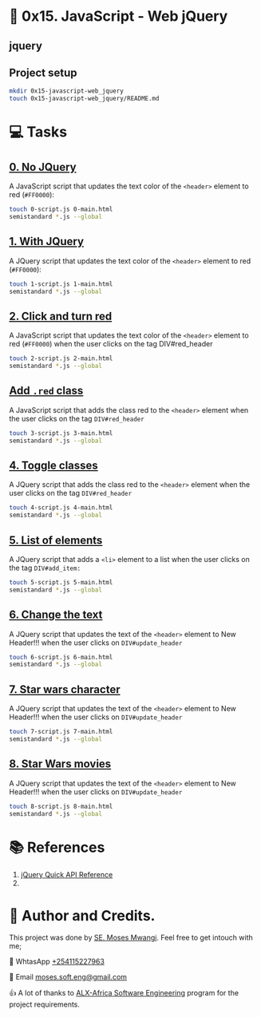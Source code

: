 # :book: 0x15. JavaScript - Web jQuery
## jquery


## Project setup
```bash
mkdir 0x15-javascript-web_jquery
touch 0x15-javascript-web_jquery/README.md
```

# :computer: Tasks
## [0. No JQuery](0-script.js)
A JavaScript script that updates the text color of the `<header>` element to red (`#FF0000`):

```bash
touch 0-script.js 0-main.html
semistandard *.js --global
```

## [1. With JQuery](1-script.js)
A JQuery script that updates the text color of the `<header>` element to red (`#FF0000`):

```bash
touch 1-script.js 1-main.html
semistandard *.js --global
```

## [2. Click and turn red](2-script.js)
A JavaScript script that updates the text color of the `<header>` element to red (`#FF0000`) when the user clicks on the tag DIV#red_header

```bash
touch 2-script.js 2-main.html
semistandard *.js --global
```

## [Add `.red` class](3-script.js)
A JavaScript script that adds the class red to the `<header>` element when the user clicks on the tag `DIV#red_header`

```bash
touch 3-script.js 3-main.html
semistandard *.js --global
```

## [4. Toggle classes](4-script.js)
A JQuery script that adds the class red to the `<header>` element when the user clicks on the tag `DIV#red_header`

```bash
touch 4-script.js 4-main.html
semistandard *.js --global
```

## [5. List of elements](5-script.js)
A JQuery script that adds  a `<li>` element to a list when the user clicks on the tag `DIV#add_item:`

```bash
touch 5-script.js 5-main.html 
semistandard *.js --global
```

## [6. Change the text](6-script.js)
A JQuery script that updates the text of the `<header>` element to New Header!!! when the user clicks on `DIV#update_header`

```bash
touch 6-script.js 6-main.html
semistandard *.js --global
```

## [7. Star wars character](6-script.js)
A JQuery script that updates the text of the `<header>` element to New Header!!! when the user clicks on `DIV#update_header`

```bash
touch 7-script.js 7-main.html
semistandard *.js --global
```

## [8. Star Wars movies ](6-script.js)
A JQuery script that updates the text of the `<header>` element to New Header!!! when the user clicks on `DIV#update_header`

```bash
touch 8-script.js 8-main.html
semistandard *.js --global
```


# :books: References
1. [jQuery Quick API Reference](https://oscarotero.com/jquery/)
2. []()


# :man: Author and Credits.
This project was done by [SE. Moses Mwangi](https://github.com/MosesSoftEng). Feel free to get intouch with me;

:iphone: WhtasApp [+254115227963](https://wa.me/254115227963)

:email: Email [moses.soft.eng@gmail.com](mailto:moses.soft.eng@gmail.com)

:thumbsup: A lot of thanks to [ALX-Africa Software Engineering](https://www.alxafrica.com/) program for the project requirements.
